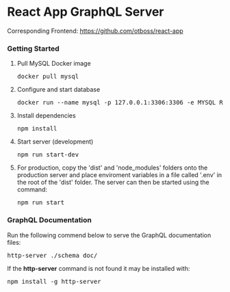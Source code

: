 <h1>React App GraphQL Server</h1>

<span>Corresponding Frontend: <a href="https://github.com/otboss/react-app">https://github.com/otboss/react-app</a></span>

<h3>Getting Started</h3>
<ol>
  <li>
    <span>Pull MySQL Docker image</span>
    <pre>docker pull mysql</pre>
  </li>
  <li>
    <span>Configure and start database</span>
    <pre>docker run --name mysql -p 127.0.0.1:3306:3306 -e MYSQL_ROOT_PASSWORD=root mysql</pre>
  </li>
  <li>
    <span>Install dependencies</span>
    <pre>npm install</pre>
  </li>
  <li>
    <span>Start server (development)</span>
    <pre>npm run start-dev</pre>
  </li>
  <li>
    <span>For production, copy the 'dist' and 'node_modules' folders onto the production server and place enviroment variables in a file called '.env' in the root of the 'dist' folder. The server can then be started using the command: </span>
    <pre>npm run start</pre>
  </li>
</ol>

<h3>GraphQL Documentation</h3>
<span>Run the following commend below to serve the GraphQL documentation files: </span>
<pre>http-server ./schema_doc/</pre>
<span>If the <b>http-server</b> command is not found it may be installed with: </span>
<pre>npm install -g http-server</pre>